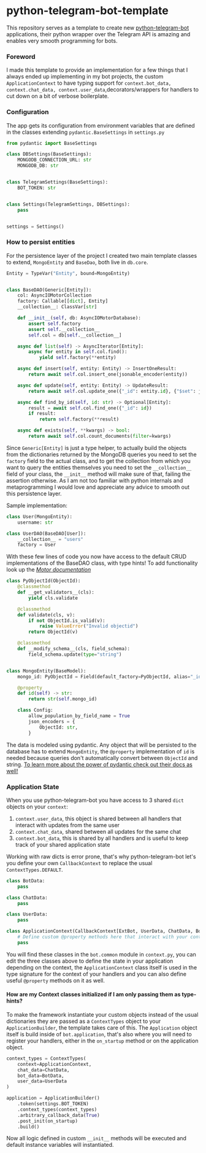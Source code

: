 # python-telegram-bot-template
This repository serves as a template to create new [python-telegram-bot](https://github.com/python-telegram-bot/python-telegram-bot)
applications, their python wrapper over the Telegram API is amazing and enables very smooth programming for bots. 
### Foreword
I made this template to provide an implementation for a few things that I always ended up implementing in my bot projects,
the custom `ApplicationContext` to have typing support for `context.bot_data, context.chat_data, context.user_data`,decorators/wrappers for handlers to cut down on a bit of verbose boilerplate.

### Configuration
The app gets its configuration from environment variables that are defined in the classes extending `pydantic.BaseSettings` in `settings.py`
```python
from pydantic import BaseSettings

class DBSettings(BaseSettings):
    MONGODB_CONNECTION_URL: str
    MONGODB_DB: str


class TelegramSettings(BaseSettings):
    BOT_TOKEN: str


class Settings(TelegramSettings, DBSettings):
    pass


settings = Settings()

```
### How to persist entities
For the persistence layer of the project I created two main template classes to extend, `MongoEntity` and `BaseDao`,
both live in `db.core`.
```python
Entity = TypeVar("Entity", bound=MongoEntity)


class BaseDAO(Generic[Entity]):
    col: AsyncIOMotorCollection
    factory: Callable[[dict], Entity]
    __collection__: ClassVar[str]

    def __init__(self, db: AsyncIOMotorDatabase):
        assert self.factory
        assert self.__collection__
        self.col = db[self.__collection__]

    async def list(self) -> AsyncIterator[Entity]:
        async for entity in self.col.find():
            yield self.factory(**entity)

    async def insert(self, entity: Entity) -> InsertOneResult:
        return await self.col.insert_one(jsonable_encoder(entity))

    async def update(self, entity: Entity) -> UpdateResult:
        return await self.col.update_one({"_id": entity.id}, {"$set": jsonable_encoder(entity)})

    async def find_by_id(self, id: str) -> Optional[Entity]:
        result = await self.col.find_one({"_id": id})
        if result:
            return self.factory(**result)

    async def exists(self, **kwargs) -> bool:
        return await self.col.count_documents(filter=kwargs)
```
Since `Generic[Entity]` is just a type helper, to actually build the objects from the dictionaries returned by the MongoDB queries you need to set the `factory` field to the actual class, and to get the collection from which you want to query the entities themselves you need to set the `__collection__` field of your class, the `__init__` method will make sure of that, failing the assertion otherwise. As I am not too familiar with python internals and metaprogramming I would love and appreciate any advice to smooth out this persistence layer.

Sample implementation:
```python
class User(MongoEntity):
    username: str

class UserDAO(BaseDAO[User]):
    __collection__ = "users"
    factory = User
```
With these few lines of code you now have access to the default CRUD implementations of the BaseDAO class, with type hints!
To add functionality look up the *[Motor documentation](https://motor.readthedocs.io/en/stable/api-asyncio/asyncio_motor_collection.html)*

```python
class PyObjectId(ObjectId):
    @classmethod
    def __get_validators__(cls):
        yield cls.validate

    @classmethod
    def validate(cls, v):
        if not ObjectId.is_valid(v):
            raise ValueError("Invalid objectid")
        return ObjectId(v)

    @classmethod
    def __modify_schema__(cls, field_schema):
        field_schema.update(type="string")


class MongoEntity(BaseModel):
    mongo_id: PyObjectId = Field(default_factory=PyObjectId, alias="_id")

    @property
    def id(self) -> str:
        return str(self.mongo_id)

    class Config:
        allow_population_by_field_name = True
        json_encoders = {
            ObjectId: str,
        }
```
The data is modeled using pydantic. Any object that will be persisted to the database has to extend `MongoEntity`,
the `@property` implementation of `id` is needed because queries don't automatically convert between `ObjectId` and string. [To learn more about the power of pydantic check out their docs as well!](https://docs.pydantic.dev/)
### Application State
When you use python-telegram-bot you have access to 3 shared `dict` objects on your `context`:
1. `context.user_data`, this object is shared between all handlers that interact with updates from the same user
2. `context.chat_data`, shared between all updates for the same chat
3. `context.bot_data`, this is shared by all handlers and is useful to keep track of your shared application state

Working with raw dicts is error prone, that's why python-telegram-bot let's you define your own `CallbackContext` to replace the usual `ContextTypes.DEFAULT`. 
```python
class BotData:
    pass

class ChatData:
    pass

class UserData:
    pass

class ApplicationContext(CallbackContext[ExtBot, UserData, ChatData, BotData]):
    # Define custom @property methods here that interact with your context
    pass

```
You will find these classes in the `bot.common` module in `context.py`, you can edit the three classes above to define the state in your application depending on the context, the `ApplicationContext` class itself is used in the type signature for the context of your handlers and you can also define useful `@property` methods on it as well.

#### How are my Context classes initialized if I am only passing them as type-hints? 
To make the framework instantiate your custom objects instead of the usual dictionaries they are passed as a `ContextTypes` object to your `ApplicationBuilder`, the template takes care of this. The `Application` object itself is build inside of `bot.application`, that's also where you will need to register your handlers, either in the `on_startup` method or on the application object.
```python
context_types = ContextTypes(
    context=ApplicationContext,
    chat_data=ChatData,
    bot_data=BotData,
    user_data=UserData
)

application = ApplicationBuilder()
    .token(settings.BOT_TOKEN)
    .context_types(context_types)
    .arbitrary_callback_data(True)
    .post_init(on_startup)
    .build()
```
Now all logic defined in custom `__init__` methods will be executed and default instance variables will instantiated.

